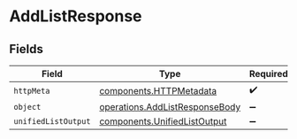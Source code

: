 # AddListResponse


## Fields

| Field                                                                            | Type                                                                             | Required                                                                         | Description                                                                      |
| -------------------------------------------------------------------------------- | -------------------------------------------------------------------------------- | -------------------------------------------------------------------------------- | -------------------------------------------------------------------------------- |
| `httpMeta`                                                                       | [components.HTTPMetadata](../../models/components/httpmetadata.md)               | :heavy_check_mark:                                                               | N/A                                                                              |
| `object`                                                                         | [operations.AddListResponseBody](../../models/operations/addlistresponsebody.md) | :heavy_minus_sign:                                                               | N/A                                                                              |
| `unifiedListOutput`                                                              | [components.UnifiedListOutput](../../models/components/unifiedlistoutput.md)     | :heavy_minus_sign:                                                               | N/A                                                                              |